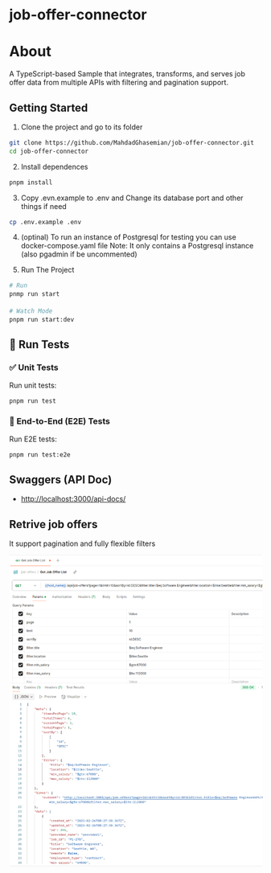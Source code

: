 # job-offer-connector

# About

A TypeScript-based Sample that integrates, transforms, and serves job offer data from multiple APIs with filtering and pagination support.

## Getting Started

1. Clone the project and go to its folder

```bash
git clone https://github.com/MahdadGhasemian/job-offer-connector.git
cd job-offer-connector
```

2. Install dependences

```bash
pnpm install
```

3. Copy .evn.example to .env and Change its database port and other things if need

```bash
cp .env.example .env
```

4. (optinal) To run an instance of Postgresql for testing you can use docker-compose.yaml file
   Note: It only contains a Postgresql instance (also pgadmin if be uncommented)

5. Run The Project

```bash
# Run
pnmp run start

# Watch Mode
pnpm run start:dev
```

## 🧪 Run Tests

### ✅ Unit Tests

Run unit tests:

```bash
pnpm run test
```

### 🔄 End-to-End (E2E) Tests

Run E2E tests:

```bash
pnpm run test:e2e
```

## Swaggers (API Doc)

- [http://localhost:3000/api-docs/](http://localhost:3000/api-docs/)

## Retrive job offers

It support pagination and fully flexible filters

![GET Job Offers](.images/postman-1.png)
